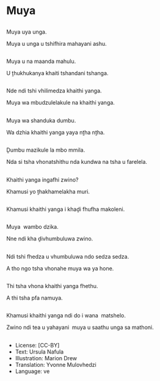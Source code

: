 # Muya

##
Muya uya unga.

Muya u unga u tshifhira mahayani ashu.

##
Muya u na maanda mahulu.

U ṱhukhukanya khaiti tshandani tshanga.

##
Nde ndi tshi vhilimedza khaithi yanga.

Muya wa mbudzulelakule na khaithi yanga.

##
Muya wa shanduka dumbu.

Wa dzhia khaithi yanga yaya nṱha nṱha.

##
Ḓumbu mazikule la mbo mmila.

Nda si tsha vhonatshithu nda kundwa na tsha u farelela.

##
Khaithi yanga ingafhi zwino?

Khamusi yo ṱhakhamelakha muri.

##
Khamusi khaithi yanga i khaḓi fhufha makoleni.

##
Muya  wambo dzika.

Nne ndi kha ḓivhumbuluwa zwino.

##
Ndi tshi fhedza u vhumbuluwa ndo sedza sedza.

A tho ngo tsha vhonahe muya wa ya hone.

##
Thi tsha vhona khaithi yanga fhethu.

A thi tsha pfa namuya.

##
Khamusi khaithi yanga ndi do i wana  matshelo.

Zwino ndi tea u yahayani  muya u saathu unga sa mathoni.

##
* License: [CC-BY]
* Text: Ursula Nafula
* Illustration: Marion Drew
* Translation: Yvonne Mulovhedzi
* Language: ve
